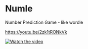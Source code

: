 # Numle
Number Prediction Game - like wordle


https://youtu.be/2zk1tRONkVk

[![Watch the video](https://img.youtube.com/vi/2zk1tRONkVk/default.jpg)](https://youtu.be/2zk1tRONkVk)
